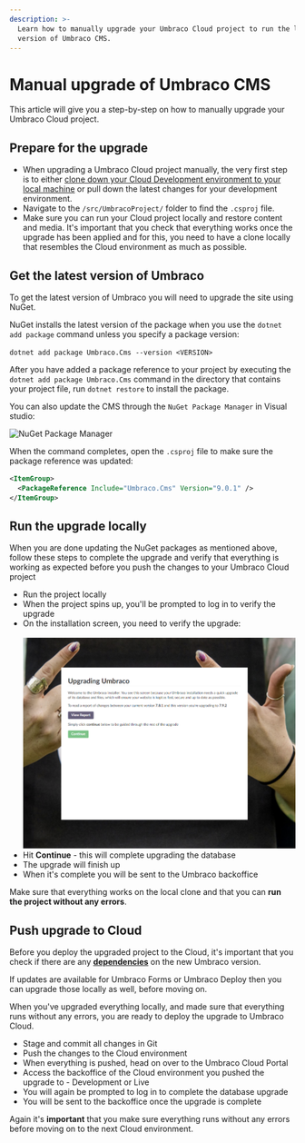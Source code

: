 ```yaml
---
description: >-
  Learn how to manually upgrade your Umbraco Cloud project to run the latest
  version of Umbraco CMS.
---
```


# Manual upgrade of Umbraco CMS

This article will give you a step-by-step on how to manually upgrade your Umbraco Cloud project.

## Prepare for the upgrade

* When upgrading a Umbraco Cloud project manually, the very first step is to either [clone down your Cloud Development environment to your local machine](../../set-up/working-locally.md) or pull down the latest changes for your development environment.
* Navigate to the `/src/UmbracoProject/` folder to find the `.csproj` file.
* Make sure you can run your Cloud project locally and restore content and media. It's important that you check that everything works once the upgrade has been applied and for this, you need to have a clone locally that resembles the Cloud environment as much as possible.

## Get the latest version of Umbraco

To get the latest version of Umbraco you will need to upgrade the site using NuGet.

NuGet installs the latest version of the package when you use the `dotnet add package` command unless you specify a package version:

`dotnet add package Umbraco.Cms --version <VERSION>`

After you have added a package reference to your project by executing the `dotnet add package Umbraco.Cms` command in the directory that contains your project file, run `dotnet restore` to install the package.

You can also update the CMS through the `NuGet Package Manager` in Visual studio:

![NuGet Package Manager](../../../10/umbraco-forms/installation/images/Manage\_packages.png)

When the command completes, open the `.csproj` file to make sure the package reference was updated:

```xml
<ItemGroup>
  <PackageReference Include="Umbraco.Cms" Version="9.0.1" />
</ItemGroup>
```

## Run the upgrade locally

When you are done updating the NuGet packages as mentioned above, follow these steps to complete the upgrade and verify that everything is working as expected before you push the changes to your Umbraco Cloud project

* Run the project locally
* When the project spins up, you'll be prompted to log in to verify the upgrade
* On the installation screen, you need to verify the upgrade:\
  \
  ![Verify upgrade](images/upgrade-screen.png)
* Hit **Continue** - this will complete upgrading the database
* The upgrade will finish up
* When it's complete you will be sent to the Umbraco backoffice

Make sure that everything works on the local clone and that you can **run the project without any errors**.

## Push upgrade to Cloud

Before you deploy the upgraded project to the Cloud, it's important that you check if there are any [**dependencies**](../product-dependencies.md) on the new Umbraco version.

If updates are available for Umbraco Forms or Umbraco Deploy then you can upgrade those locally as well, before moving on.

When you've upgraded everything locally, and made sure that everything runs without any errors, you are ready to deploy the upgrade to Umbraco Cloud.

* Stage and commit all changes in Git
* Push the changes to the Cloud environment
* When everything is pushed, head on over to the Umbraco Cloud Portal
* Access the backoffice of the Cloud environment you pushed the upgrade to - Development or Live
* You will again be prompted to log in to complete the database upgrade
* You will be sent to the backoffice once the upgrade is complete

Again it's **important** that you make sure everything runs without any errors before moving on to the next Cloud environment.
